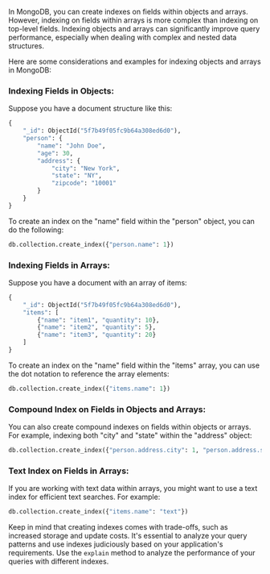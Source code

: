 In MongoDB, you can create indexes on fields within objects and arrays. However, indexing on fields within arrays is more complex than indexing on top-level fields. Indexing objects and arrays can significantly improve query performance, especially when dealing with complex and nested data structures.

Here are some considerations and examples for indexing objects and arrays in MongoDB:

### Indexing Fields in Objects:

Suppose you have a document structure like this:

```python
{
    "_id": ObjectId("5f7b49f05fc9b64a308ed6d0"),
    "person": {
        "name": "John Doe",
        "age": 30,
        "address": {
            "city": "New York",
            "state": "NY",
            "zipcode": "10001"
        }
    }
}
```

To create an index on the "name" field within the "person" object, you can do the following:

```python
db.collection.create_index({"person.name": 1})
```

### Indexing Fields in Arrays:

Suppose you have a document with an array of items:

```python
{
    "_id": ObjectId("5f7b49f05fc9b64a308ed6d0"),
    "items": [
        {"name": "item1", "quantity": 10},
        {"name": "item2", "quantity": 5},
        {"name": "item3", "quantity": 20}
    ]
}
```

To create an index on the "name" field within the "items" array, you can use the dot notation to reference the array elements:

```python
db.collection.create_index({"items.name": 1})
```

### Compound Index on Fields in Objects and Arrays:

You can also create compound indexes on fields within objects or arrays. For example, indexing both "city" and "state" within the "address" object:

```python
db.collection.create_index({"person.address.city": 1, "person.address.state": 1})
```

### Text Index on Fields in Arrays:

If you are working with text data within arrays, you might want to use a text index for efficient text searches. For example:

```python
db.collection.create_index({"items.name": "text"})
```

Keep in mind that creating indexes comes with trade-offs, such as increased storage and update costs. It's essential to analyze your query patterns and use indexes judiciously based on your application's requirements. Use the `explain` method to analyze the performance of your queries with different indexes.